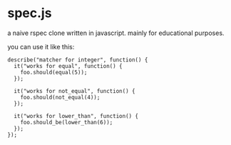 spec.js
=======

a naive rspec clone written in javascript. mainly for educational purposes.

you can use it like this:

	describe("matcher for integer", function() {
	  it("works for equal", function() {
	    foo.should(equal(5));
	  });
		
	  it("works for not_equal", function() {
	    foo.should(not_equal(4));
	  });
	  
	  it("works for lower_than", function() {
	    foo.should_be(lower_than(6));
	  });
	});
